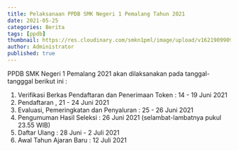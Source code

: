 ```yaml
---
title: Pelaksanaan PPDB SMK Negeri 1 Pemalang Tahun 2021
date: 2021-05-25
categories: Berita
tags: [ppdb]
thumbnail: https://res.cloudinary.com/smkn1pml/image/upload/v1621909909/ppdb-online1_obzr5j.jpg
author: Administrator
published: true
---
```

PPDB SMK Negeri 1 Pemalang 2021 akan dilaksanakan pada tanggal-tangggal berikut ini :

1. Verifikasi Berkas Pendaftaran dan Penerimaan Token : 14 - 19 Juni 2021
2. Pendaftaran , 21 - 24 Juni 2021
3. Evaluasi, Pemeringkatan dan Penyaluran : 25 - 26 Juni 2021
4. Pengumuman Hasil Seleksi : 26 Juni 2021 (selambat-lambatnya pukul 23.55 WIB)
5. Daftar Ulang : 28 Juni - 2 Juli 2021
6. Awal Tahun Ajaran Baru : 12 Juli 2021

